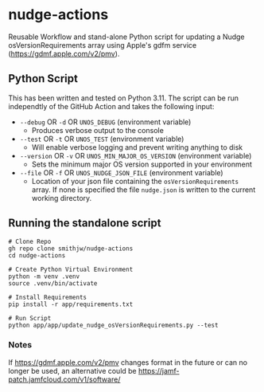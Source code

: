 # nudge-actions
Reusable Workflow and stand-alone Python script for updating a Nudge osVersionRequirements array using Apple's gdfm service (https://gdmf.apple.com/v2/pmv).

## Python Script
This has been written and tested on Python 3.11. The script can be run independtly of the GitHub Action and takes the following input:

- `--debug` OR `-d` OR `UNOS_DEBUG` (environment variable)
  - Produces verbose output to the console
- `--test` OR `-t` OR `UNOS_TEST` (environment variable)
  - Will enable verbose logging and prevent writing anything to disk
- `--version` OR `-v` OR `UNOS_MIN_MAJOR_OS_VERSION` (environment variable)
  - Sets the minimum major OS version supported in your environment
- `--file` OR `-f` OR `UNOS_NUDGE_JSON_FILE` (environment variable)
  - Location of your json file containing the `osVersionRequirements` array. If none is specified the file `nudge.json` is written to the current working directory.

## Running the standalone script

``` shell
# Clone Repo
gh repo clone smithjw/nudge-actions
cd nudge-actions

# Create Python Virtual Environment
python -m venv .venv
source .venv/bin/activate

# Install Requirements
pip install -r app/requirements.txt

# Run Script
python app/app/update_nudge_osVersionRequirements.py --test
```

### Notes

If https://gdmf.apple.com/v2/pmv changes format in the future or can no longer be used, an alternative could be https://jamf-patch.jamfcloud.com/v1/software/
